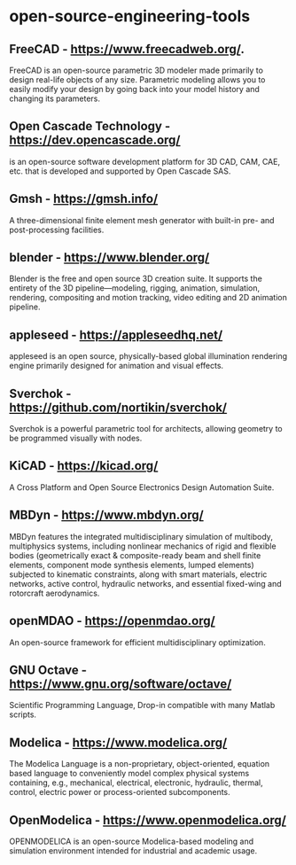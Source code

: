 # open-source-engineering-tools

## FreeCAD - https://www.freecadweb.org/.  
FreeCAD is an open-source parametric 3D modeler made primarily to design real-life objects of any size. Parametric modeling allows you to easily modify your design by going back into your model history and changing its parameters.   

## Open Cascade Technology - https://dev.opencascade.org/
is an open-source software development platform for 3D CAD, CAM, CAE, etc. that is developed and supported by Open Cascade SAS.

## Gmsh - https://gmsh.info/
A three-dimensional finite element mesh generator with built-in pre- and post-processing facilities.

## blender - https://www.blender.org/
Blender is the free and open source 3D creation suite. It supports the entirety of the 3D pipeline—modeling, rigging, animation, simulation, rendering, compositing and motion tracking, video editing and 2D animation pipeline.

## appleseed - https://appleseedhq.net/
appleseed is an open source, physically-based global illumination rendering engine primarily designed for animation and visual effects.

## Sverchok - https://github.com/nortikin/sverchok/
Sverchok is a powerful parametric tool for architects, allowing geometry to be programmed visually with nodes.   

## KiCAD - https://kicad.org/
A Cross Platform and Open Source Electronics Design Automation Suite.  

## MBDyn - https://www.mbdyn.org/
MBDyn features the integrated multidisciplinary simulation of multibody, multiphysics systems, including nonlinear mechanics of rigid and flexible bodies (geometrically exact & composite-ready beam and shell finite elements, component mode synthesis elements, lumped elements) subjected to kinematic constraints, along with smart materials, electric networks, active control, hydraulic networks, and essential fixed-wing and rotorcraft aerodynamics.   

## openMDAO - https://openmdao.org/
An open-source framework for efficient multidisciplinary optimization.

## GNU Octave - https://www.gnu.org/software/octave/
Scientific Programming Language, Drop-in compatible with many Matlab scripts.

## Modelica - https://www.modelica.org/
The Modelica Language is a non-proprietary, object-oriented, equation based language to conveniently model complex physical systems containing, e.g., mechanical, electrical, electronic, hydraulic, thermal, control, electric power or process-oriented subcomponents.   

## OpenModelica - https://www.openmodelica.org/
OPENMODELICA is an open-source Modelica-based modeling and simulation environment intended for industrial and academic usage.
